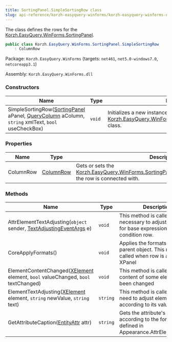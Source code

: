 ```yaml
---
title: SortingPanel.SimpleSortingRow class
slug: api-reference/korzh-easyquery-winforms/korzh-easyquery-winforms-namespace/sortingpanel-simplesortingrow-class
---
```

The class defines the rows for the [Korzh.EasyQuery.WinForms.SortingPanel](/api-reference/korzh-easyquery-winforms/korzh-easyquery-winforms-namespace/sortingpanel-class).
```csharp
public class Korzh.EasyQuery.WinForms.SortingPanel.SimpleSortingRow
    : ColumnRow

```
Package: `Korzh.EasyQuery.WinForms` (targets: `net461`, `net5.0-windows7.0`, `netcoreapp3.1`)

Assembly: `Korzh.EasyQuery.WinForms.dll`

### Constructors

| Name | Type | Description | 
| --- | --- | --- | 
| SimpleSortingRow([SortingPanel](/api-reference/korzh-easyquery-winforms/korzh-easyquery-winforms-namespace/sortingpanel-class) aPanel, [QueryColumn](/api-reference/korzh-easyquery/korzh-easyquery-namespace/querycolumn-class) aColumn, `string` xmlText, `bool` useCheckBox) | `void` | Initializes a new instance of the [Korzh.EasyQuery.WinForms.SortingPanel.SimpleSortingRow](/api-reference/korzh-easyquery-winforms/korzh-easyquery-winforms-namespace/sortingpanel-class) class. | 


### Properties

| Name | Type | Description | 
| --- | --- | --- | 
| ColumnRow | [ColumnRow](/api-reference/korzh-easyquery-winforms/korzh-easyquery-winforms-namespace/columnrow-class) | Gets or sets the [Korzh.EasyQuery.WinForms.SortingPanel.SimpleSortingRow.ColumnRow](/api-reference/korzh-easyquery-winforms/korzh-easyquery-winforms-namespace/sortingpanel-class) the row is connected with. | 


### Methods

| Name | Type | Description | 
| --- | --- | --- | 
| AttrElementTextAdjusting(`object` sender, [TextAdjustingEventArgs](/api-reference/korzh-easyquery-winforms/korzh-easyquery-winforms-namespace/textadjustingeventargs-class) e) | `void` | This method is called when it is necessary to adjust text value for base expression in condition row. | 
| CoreApplyFormats() | `void` | Applies the formats used in parent object. This method is called when row is added into XPanel | 
| ElementContentChanged([XElement](/api-reference/korzh-easyquery-winforms/korzh-easyquery-winforms-namespace/xelement-class) element, `bool` valueChanged, `bool` textChanged) | `void` | This method is called when the content of some element has been changed | 
| ElementTextAdjusting([XElement](/api-reference/korzh-easyquery-winforms/korzh-easyquery-winforms-namespace/xelement-class) element, `string` newValue, `string` text) | `string` | This method is called when we need to adjust element's text according to its value | 
| GetAttributeCaption([EntityAttr](/api-reference/korzh-easyquery/korzh-easyquery-namespace/entityattr-class) attr) | `string` | Gets the attribute's caption according to the format defined in Appearance.AttrElementFormat |